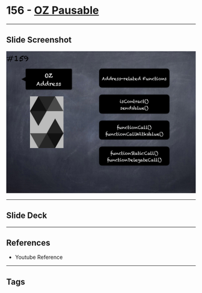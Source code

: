 # 156 - [OZ Pausable](OZ%20Pausable.md)


___
## Slide Screenshot
![156.png](../images/solidity201/156.png)
___
## Slide Deck

___
## References
- Youtube Reference
___
## Tags